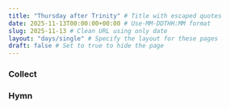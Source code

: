 ```yaml
---
title: "Thursday after Trinity" # Title with escaped quotes
date: 2025-11-13T00:00:00+00:00 # Use-MM-DDTHH:MM format
slug: 2025-11-13 # Clean URL using only date
layout: "days/single" # Specify the layout for these pages
draft: false # Set to true to hide the page
---
```


### Collect


### Hymn